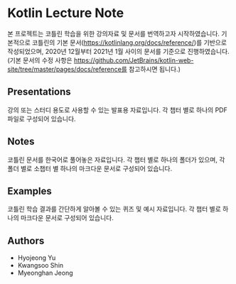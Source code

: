 # Kotlin Lecture Note

본 프로젝트는 코틀린 학습을 위한 강의자료 및 문서를 번역하고자 시작하였습니다.
기본적으로 코틀린의 기본 문서(https://kotlinlang.org/docs/reference/)를 기반으로 작성되었으며, 2020년 12월부터 2021년 1월 사이의 문서를 기준으로 진행하였습니다.
(기본 문서의 수정 사항은 https://github.com/JetBrains/kotlin-web-site/tree/master/pages/docs/reference를 참고하시면 됩니다.)


## Presentations

강의 또는 스터디 용도로 사용할 수 있는 발표용 자료입니다.
각 챕터 별로 하나의 PDF 파일로 구성되어 있습니다.


## Notes

코틀린 문서를 한국어로 풀어놓은 자료입니다.
각 챕터 별로 하나의 폴더가 있으며, 각 폴더 별로 소챕터 별 하나의 마크다운 문서로 구성되어 있습니다.


## Examples

코틀린 학습 결과를 간단하게 알아볼 수 있는 퀴즈 및 예시 자료입니다.
각 챕터 별로 하나의 마크다운 문서로 구성되어 있습니다.


## Authors

- Hyojeong Yu
- Kwangsoo Shin
- Myeonghan Jeong
